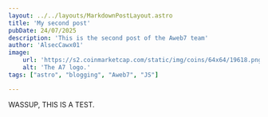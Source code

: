 ```yaml
---
layout: ../../layouts/MarkdownPostLayout.astro
title: 'My second post'
pubDate: 24/07/2025
description: 'This is the second post of the Aweb7 team'
author: 'AlsecCawx01'
image:
    url: 'https://s2.coinmarketcap.com/static/img/coins/64x64/19618.png'
    alt: 'The A7 logo.'
tags: ["astro", "blogging", "Aweb7", "JS"]

---
```


WASSUP, THIS IS A TEST.

